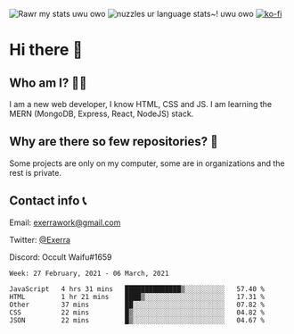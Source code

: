 ![Rawr my stats uwu owo](https://github-readme-stats.vercel.app/api?username=Exerra&show_icons=true&theme=buefy)
![nuzzles ur language stats~! uwu owo](https://github-readme-stats.vercel.app/api/top-langs/?username=Exerra&layout=compact)
[![ko-fi](https://www.ko-fi.com/img/githubbutton_sm.svg)](https://ko-fi.com/X8X130H96)
# Hi there 👋
## Who am I? 🙋‍♀️
I am a new web developer, I know HTML, CSS and JS. I am learning the MERN (MongoDB, Express, React, NodeJS) stack.
## Why are there so few repositories? 🤔
Some projects are only on my computer, some are in organizations and the rest is private.
## Contact info 📞
Email: [exerrawork@gmail.com](mailto:exerrawork@gmail.com)

Twitter: [@Exerra](https://twitter.com/exerra)

Discord: Occult Waifu#1659

<!--START_SECTION:waka-->
```text
Week: 27 February, 2021 - 06 March, 2021

JavaScript   4 hrs 31 mins   ██████████████▒░░░░░░░░░░   57.40 % 
HTML         1 hr 21 mins    ████▒░░░░░░░░░░░░░░░░░░░░   17.31 % 
Other        37 mins         ██░░░░░░░░░░░░░░░░░░░░░░░   07.82 % 
CSS          22 mins         █▒░░░░░░░░░░░░░░░░░░░░░░░   04.82 % 
JSON         22 mins         █▒░░░░░░░░░░░░░░░░░░░░░░░   04.67 % 
```
<!--END_SECTION:waka-->

